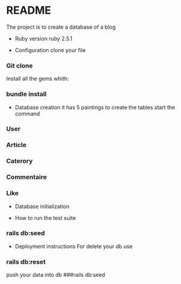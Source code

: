 # README

The project is to create a database of a blog

* Ruby version
 ruby 2.5.1

* Configuration
clone your file
### Git clone

Install all the gems whith:

### bundle install

* Database creation
it has 5 paintings
to create the tables start the command 
### User
### Article
### Caterory
### Commentaire
### Like

* Database initialization

* How to run the test suite
### rails db:seed

* Deployment instructions
For delete your db use 
### rails db:reset
push your data into db 
###rails db:seed
